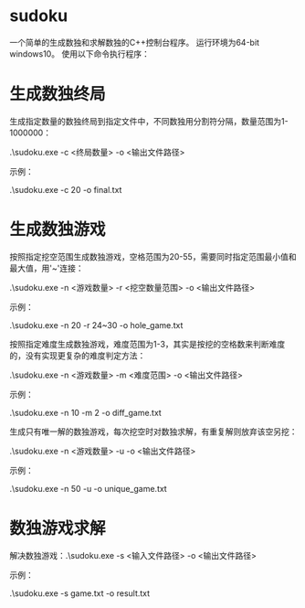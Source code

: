 # sudoku
一个简单的生成数独和求解数独的C++控制台程序。
运行环境为64-bit windows10。
使用以下命令执行程序：

# 生成数独终局
生成指定数量的数独终局到指定文件中，不同数独用分割符分隔，数量范围为1-1000000：

.\sudoku.exe -c <终局数量> -o <输出文件路径> 

示例：

.\sudoku.exe -c 20 -o final.txt

# 生成数独游戏
按照指定挖空范围生成数独游戏，空格范围为20-55，需要同时指定范围最小值和最大值，用'\~'连接：

.\sudoku.exe -n <游戏数量> -r <挖空数量范围> -o <输出文件路径> 

示例：

.\sudoku.exe -n 20 -r 24~30 -o hole_game.txt


按照指定难度生成数独游戏，难度范围为1-3，其实是按挖的空格数来判断难度的，没有实现更复杂的难度判定方法：

.\sudoku.exe -n <游戏数量> -m <难度范围> -o <输出文件路径> 

示例：

.\sudoku.exe -n 10 -m 2 -o diff_game.txt


生成只有唯一解的数独游戏，每次挖空时对数独求解，有重复解则放弃该空另挖：

.\sudoku.exe -n <游戏数量> -u -o <输出文件路径> 

示例：

.\sudoku.exe -n 50 -u  -o unique_game.txt

# 数独游戏求解
解决数独游戏：.\sudoku.exe -s <输入文件路径> -o <输出文件路径>

示例：

.\sudoku.exe -s game.txt -o result.txt

